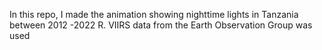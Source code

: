 In this repo, I made the animation showing nighttime lights in Tanzania between 2012 -2022  R. VIIRS data from the Earth Observation Group was used
